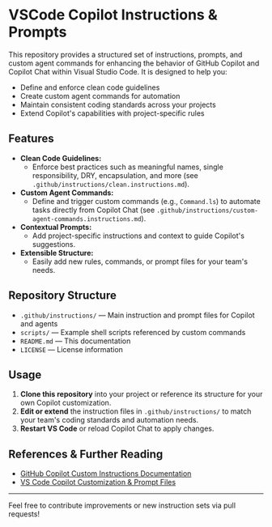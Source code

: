
# VSCode Copilot Instructions & Prompts

This repository provides a structured set of instructions, prompts, and custom agent commands for enhancing the behavior of GitHub Copilot and Copilot Chat within Visual Studio Code. It is designed to help you:

- Define and enforce clean code guidelines
- Create custom agent commands for automation
- Maintain consistent coding standards across your projects
- Extend Copilot's capabilities with project-specific rules

## Features

- **Clean Code Guidelines:**
  - Enforce best practices such as meaningful names, single responsibility, DRY, encapsulation, and more (see `.github/instructions/clean.instructions.md`).
- **Custom Agent Commands:**
  - Define and trigger custom commands (e.g., `Command.ls`) to automate tasks directly from Copilot Chat (see `.github/instructions/custom-agent-commands.instructions.md`).
- **Contextual Prompts:**
  - Add project-specific instructions and context to guide Copilot's suggestions.
- **Extensible Structure:**
  - Easily add new rules, commands, or prompt files for your team's needs.

## Repository Structure

- `.github/instructions/` — Main instruction and prompt files for Copilot and agents
- `scripts/` — Example shell scripts referenced by custom commands
- `README.md` — This documentation
- `LICENSE` — License information

## Usage

1. **Clone this repository** into your project or reference its structure for your own Copilot customization.
2. **Edit or extend** the instruction files in `.github/instructions/` to match your team's coding standards and automation needs.
3. **Restart VS Code** or reload Copilot Chat to apply changes.

## References & Further Reading

- [GitHub Copilot Custom Instructions Documentation](https://docs.github.com/en/copilot/customizing-copilot/adding-repository-custom-instructions-for-github-copilot)
- [VS Code Copilot Customization & Prompt Files](https://code.visualstudio.com/docs/copilot/copilot-customization)

---
Feel free to contribute improvements or new instruction sets via pull requests!
